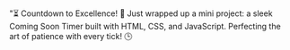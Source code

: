 "⏳ Countdown to Excellence! 🚀
 Just wrapped up a mini project: a sleek Coming Soon Timer built with HTML, CSS, and JavaScript. Perfecting the art of patience with every tick! 🕒
